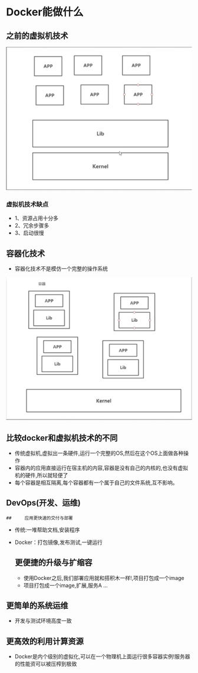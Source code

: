 # Docker能做什么

## 之前的虚拟机技术

![之前的虚拟技术](./images/之前的虚拟技术.png)

### 虚拟机技术缺点

- 1、资源占用十分多
- 2、冗余步骤多
- 3、启动很慢



## 容器化技术

- 容器化技术不是模仿一个完整的操作系统

![容器化技术](./images/容器化技术.png)



## 比较docker和虚拟机技术的不同

- 传统虚拟机,虚拟出一条硬件,运行一个完整的OS,然后在这个OS上面做各种操作
- 容器内的应用直接运行在宿主机的内容,容器是没有自己的内核的,也没有虚拟机的硬件,所以就轻便了
- 每个容器是相互隔离,每个容器都有一个属于自己的文件系统,互不影响。

## DevOps(开发、运维)

    ##     应用更快速的交付与部署         

- 传统:一堆帮助文档,安装程序

- Docker：打包镜像,发布测试,一键运行

  ## 更便捷的升级与扩缩容

  - 使用Docker之后,我们部署应用就和搭积木一样!,项目打包成一个image
  - 项目打包成一个image,扩展,服务A ...

## 更简单的系统运维

- 开发与测试环境高度一致

## 更高效的利用计算资源

- Docker是内个级别的虚拟化,可以在一个物理机上面运行很多容器实例!服务器的性能资可以被压榨到极致

















